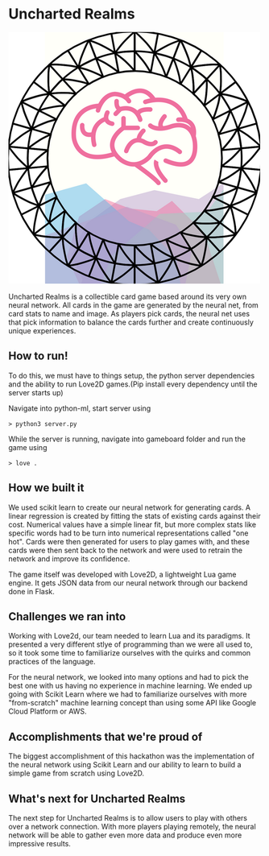 # Uncharted Realms

![alt text](/gameboard/Card/Unstable-Realms.png?raw=true "Realms")

Uncharted Realms is a collectible card game based around its very own neural network. All cards in the game are generated by the neural net, from card stats to name and image. As players pick cards, the neural net uses that pick information to balance the cards further and create continuously unique experiences.

## How to run! 

To do this, we must have to things setup, the python server dependencies and the ability to run Love2D games.(Pip install every dependency until the server starts up)

Navigate into python-ml, start server using
```
> python3 server.py
```
While the server is running, navigate into gameboard folder and run the game using
```
> love .
```

## How we built it
We used scikit learn to create our neural network for generating cards. A linear regression is created by fitting the stats of existing cards against their cost. Numerical values have a simple linear fit, but more complex stats like specific words had to be turn into numerical representations called "one hot". Cards were then generated for users to play games with, and these cards were then sent back to the network and were used to retrain the network and improve its confidence.

The game itself was developed with Love2D, a lightweight Lua game engine. It gets JSON data from our neural network through our backend done in Flask.

## Challenges we ran into
Working with Love2d, our team needed to learn Lua and its paradigms. It presented a very different stlye of programming than we were all used to, so it took some time to familiarize ourselves with the quirks and common practices of the language.

For the neural network, we looked into many options and had to pick the best one with us having no experience in machine learning. We ended up going with Scikit Learn where we had to familiarize ourselves with more "from-scratch" machine learning concept than using some API like Google Cloud Platform or AWS.

## Accomplishments that we're proud of
The biggest accomplishment of this hackathon was the implementation of the neural network using Scikit Learn and our ability to learn to build a simple game from scratch using Love2D.

## What's next for Uncharted Realms
The next step for Uncharted Realms is to allow users to play with others over a network connection. With more players playing remotely, the neural network will be able to gather even more data and produce even more impressive results.
